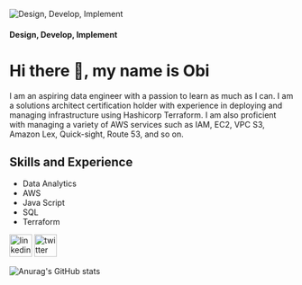 ![Design, Develop, Implement ](https://media.licdn.com/dms/image/D5616AQGCDB0Hc0IULQ/profile-displaybackgroundimage-shrink_350_1400/0/1703182890437?e=1708560000&v=beta&t=cmA0DlR3N5RHeJT3MIMa4PrBYitsZlxG5sQ2pfAbcGw)

#### Design, Develop, Implement 

# Hi there 👋, my name is Obi

I am an aspiring data engineer with a passion to learn as much as I can.
I am a solutions architect certification holder with experience in deploying and managing infrastructure using Hashicorp Terraform. I am also proficient with managing a variety of AWS services such as IAM, EC2, VPC S3, Amazon Lex, Quick-sight, Route 53, and so on.



## Skills and Experience
-  Data Analytics
-  AWS 
-  Java Script 
-  SQL 
-  Terraform

[<img src='https://cdn.jsdelivr.net/npm/simple-icons@3.0.1/icons/linkedin.svg' alt='linkedin' height='40'>](https://www.linkedin.com/in/https://www.linkedin.com/in/obi-njoku-168181148//)  [<img src='https://cdn.jsdelivr.net/npm/simple-icons@3.0.1/icons/twitter.svg' alt='twitter' height='40'>](https://twitter.com/https://twitter.com/i/flow/login?redirect_after_login=%2Fobi626)  



![Anurag's GitHub stats](https://github-readme-stats.vercel.app/api?username=Obi256&theme=dark&show_icons=true)
